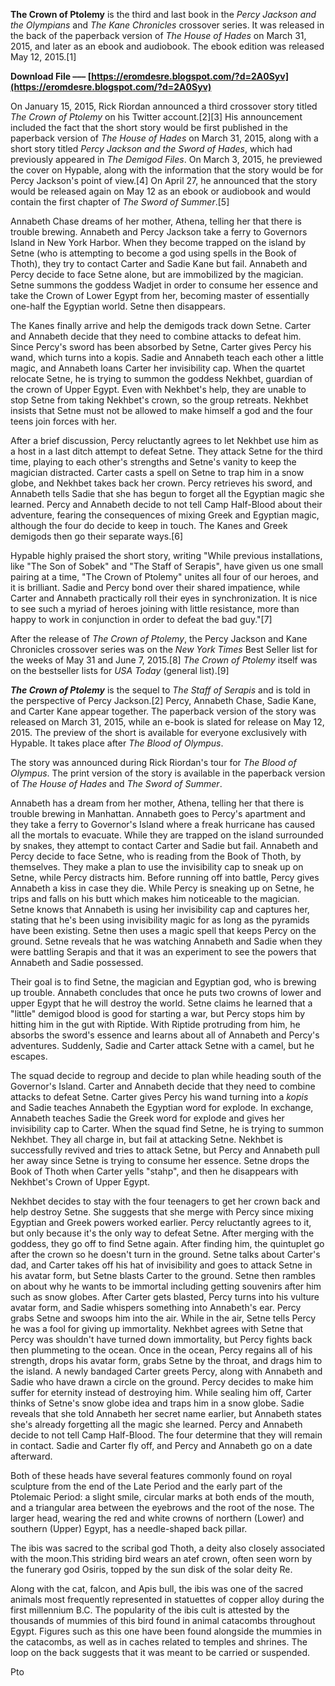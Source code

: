 **The Crown of Ptolemy** is the third and last book in the *Percy Jackson and the Olympians* and *The Kane Chronicles* crossover series. It was released in the back of the paperback version of *The House of Hades* on March 31, 2015, and later as an ebook and audiobook. The ebook edition was released May 12, 2015.[1]
 
**Download File ––– [https://eromdesre.blogspot.com/?d=2A0Syv](https://eromdesre.blogspot.com/?d=2A0Syv)**


 
On January 15, 2015, Rick Riordan announced a third crossover story titled *The Crown of Ptolemy* on his Twitter account.[2][3] His announcement included the fact that the short story would be first published in the paperback version of *The House of Hades* on March 31, 2015, along with a short story titled *Percy Jackson and the Sword of Hades*, which had previously appeared in *The Demigod Files*. On March 3, 2015, he previewed the cover on Hypable, along with the information that the story would be for Percy Jackson's point of view.[4] On April 27, he announced that the story would be released again on May 12 as an ebook or audiobook and would contain the first chapter of *The Sword of Summer*.[5]
 
Annabeth Chase dreams of her mother, Athena, telling her that there is trouble brewing. Annabeth and Percy Jackson take a ferry to Governors Island in New York Harbor. When they become trapped on the island by Setne (who is attempting to become a god using spells in the Book of Thoth), they try to contact Carter and Sadie Kane but fail. Annabeth and Percy decide to face Setne alone, but are immobilized by the magician. Setne summons the goddess Wadjet in order to consume her essence and take the Crown of Lower Egypt from her, becoming master of essentially one-half the Egyptian world. Setne then disappears.
 
The Kanes finally arrive and help the demigods track down Setne. Carter and Annabeth decide that they need to combine attacks to defeat him. Since Percy's sword has been absorbed by Setne, Carter gives Percy his wand, which turns into a kopis. Sadie and Annabeth teach each other a little magic, and Annabeth loans Carter her invisibility cap. When the quartet relocate Setne, he is trying to summon the goddess Nekhbet, guardian of the crown of Upper Egypt. Even with Nekhbet's help, they are unable to stop Setne from taking Nekhbet's crown, so the group retreats. Nekhbet insists that Setne must not be allowed to make himself a god and the four teens join forces with her.

After a brief discussion, Percy reluctantly agrees to let Nekhbet use him as a host in a last ditch attempt to defeat Setne. They attack Setne for the third time, playing to each other's strengths and Setne's vanity to keep the magician distracted. Carter casts a spell on Setne to trap him in a snow globe, and Nekhbet takes back her crown. Percy retrieves his sword, and Annabeth tells Sadie that she has begun to forget all the Egyptian magic she learned. Percy and Annabeth decide to not tell Camp Half-Blood about their adventure, fearing the consequences of mixing Greek and Egyptian magic, although the four do decide to keep in touch. The Kanes and Greek demigods then go their separate ways.[6]
 
Hypable highly praised the short story, writing "While previous installations, like "The Son of Sobek" and "The Staff of Serapis", have given us one small pairing at a time, "The Crown of Ptolemy" unites all four of our heroes, and it is brilliant. Sadie and Percy bond over their shared impatience, while Carter and Annabeth practically roll their eyes in synchronization. It is nice to see such a myriad of heroes joining with little resistance, more than happy to work in conjunction in order to defeat the bad guy."[7]
 
After the release of *The Crown of Ptolemy*, the Percy Jackson and Kane Chronicles crossover series was on the *New York Times* Best Seller list for the weeks of May 31 and June 7, 2015.[8] *The Crown of Ptolemy* itself was on the bestseller lists for *USA Today* (general list).[9]
 
***The Crown of Ptolemy*** is the sequel to *The Staff of Serapis* and is told in the perspective of Percy Jackson.[2] Percy, Annabeth Chase, Sadie Kane, and Carter Kane appear together. The paperback version of the story was released on March 31, 2015, while an e-book is slated for release on May 12, 2015. The preview of the short is available for everyone exclusively with Hypable. It takes place after *The Blood of Olympus*.
 
The story was announced during Rick Riordan's tour for *The Blood of Olympus*. The print version of the story is available in the paperback version of *The House of Hades* and *The Sword of Summer*.
 
Annabeth has a dream from her mother, Athena, telling her that there is trouble brewing in Manhattan. Annabeth goes to Percy's apartment and they take a ferry to Governor's Island where a freak hurricane has caused all the mortals to evacuate. While they are trapped on the island surrounded by snakes, they attempt to contact Carter and Sadie but fail. Annabeth and Percy decide to face Setne, who is reading from the Book of Thoth, by themselves. They make a plan to use the invisibility cap to sneak up on Setne, while Percy distracts him. Before running off into battle, Percy gives Annabeth a kiss in case they die. While Percy is sneaking up on Setne, he trips and falls on his butt which makes him noticeable to the magician. Setne knows that Annabeth is using her invisibility cap and captures her, stating that he's been using invisibility magic for as long as the pyramids have been existing. Setne then uses a magic spell that keeps Percy on the ground. Setne reveals that he was watching Annabeth and Sadie when they were battling Serapis and that it was an experiment to see the powers that Annabeth and Sadie possessed.
 
Their goal is to find Setne, the magician and Egyptian god, who is brewing up trouble. Annabeth concludes that once he puts two crowns of lower and upper Egypt that he will destroy the world. Setne claims he learned that a "little" demigod blood is good for starting a war, but Percy stops him by hitting him in the gut with Riptide. With Riptide protruding from him, he absorbs the sword's essence and learns about all of Annabeth and Percy's adventures. Suddenly, Sadie and Carter attack Setne with a camel, but he escapes.
 
The squad decide to regroup and decide to plan while heading south of the Governor's Island. Carter and Annabeth decide that they need to combine attacks to defeat Setne. Carter gives Percy his wand turning into a *kopis* and Sadie teaches Annabeth the Egyptian word for explode. In exchange, Annabeth teaches Sadie the Greek word for explode and gives her invisibility cap to Carter. When the squad find Setne, he is trying to summon Nekhbet. They all charge in, but fail at attacking Setne. Nekhbet is successfully revived and tries to attack Setne, but Percy and Annabeth pull her away since Setne is trying to consume her essence. Setne drops the Book of Thoth when Carter yells "stahp", and then he disappears with Nekhbet's Crown of Upper Egypt.
 
Nekhbet decides to stay with the four teenagers to get her crown back and help destroy Setne. She suggests that she merge with Percy since mixing Egyptian and Greek powers worked earlier. Percy reluctantly agrees to it, but only because it's the only way to defeat Setne. After merging with the goddess, they go off to find Setne again. After finding him, the quintuplet go after the crown so he doesn't turn in the ground. Setne talks about Carter's dad, and Carter takes off his hat of invisibility and goes to attack Setne in his avatar form, but Setne blasts Carter to the ground. Setne then rambles on about why he wants to be immortal including getting souvenirs after him such as snow globes. After Carter gets blasted, Percy turns into his vulture avatar form, and Sadie whispers something into Annabeth's ear. Percy grabs Setne and swoops him into the air. While in the air, Setne tells Percy he was a fool for giving up immortality. Nekhbet agrees with Setne that Percy was shouldn't have turned down immortality, but Percy fights back then plummeting to the ocean. Once in the ocean, Percy regains all of his strength, drops his avatar form, grabs Setne by the throat, and drags him to the island. A newly bandaged Carter greets Percy, along with Annabeth and Sadie who have drawn a circle on the ground. Percy decides to make him suffer for eternity instead of destroying him. While sealing him off, Carter thinks of Setne's snow globe idea and traps him in a snow globe. Sadie reveals that she told Annabeth her secret name earlier, but Annabeth states she's already forgetting all the magic she learned. Percy and Annabeth decide to not tell Camp Half-Blood. The four determine that they will remain in contact. Sadie and Carter fly off, and Percy and Annabeth go on a date afterward.
 
Both of these heads have several features commonly found on royal sculpture from the end of the Late Period and the early part of the Ptolemaic Period: a slight smile, circular marks at both ends of the mouth, and a triangular area between the eyebrows and the root of the nose. The larger head, wearing the red and white crowns of northern (Lower) and southern (Upper) Egypt, has a needle-shaped back pillar.
 
The ibis was sacred to the scribal god Thoth, a deity also closely associated with the moon.This striding bird wears an atef crown, often seen worn by the funerary god Osiris, topped by the sun disk of the solar deity Re.  
  
Along with the cat, falcon, and Apis bull, the ibis was one of the sacred animals most frequently represented in statuettes of copper alloy during the first millennium B.C. The popularity of the ibis cult is attested by the thousands of mummies of this bird found in animal catacombs throughout Egypt. Figures such as this one have been found alongside the mummies in the catacombs, as well as in caches related to temples and shrines. The loop on the back suggests that it was meant to be carried or suspended.
 
Pto